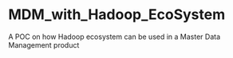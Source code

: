 MDM_with_Hadoop_EcoSystem
=========================

A POC on how Hadoop ecosystem can be used in a Master Data Management product
